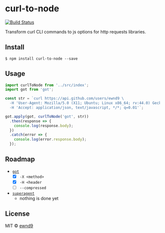 # curl-to-node

[![Build Status](https://travis-ci.org/ewnd9/curl-to-node.svg?branch=master)](https://travis-ci.org/ewnd9/curl-to-node)

Transform curl CLI commands to js options for http requests libraries.

## Install

```
$ npm install curl-to-node --save
```

## Usage

```js
import curlToNode from '../src/index';
import got from 'got';

const str = `curl https://api.github.com/users/ewnd9 \
  -H 'User-Agent: Mozilla/5.0 (X11; Ubuntu; Linux x86_64; rv:44.0) Gecko/20100101 Firefox/44.0' \
  -H 'Accept: application/json, text/javascript, */*; q=0.01'`;

got.apply(got, curlToNode('got', str))
  .then(response => {
    console.log(response.body);
  })
  .catch(error => {
    console.log(error.response.body);
  });
```

## Roadmap

- [`got`](https://github.com/sindresorhus/got)
  - [x] `-X <method>`
  - [x] `-H <header`
  - [ ] `--compressed`
- [`superagent`](https://github.com/visionmedia/superagent)
  - nothing is done yet

## License

MIT © [ewnd9](http://ewnd9.com)

